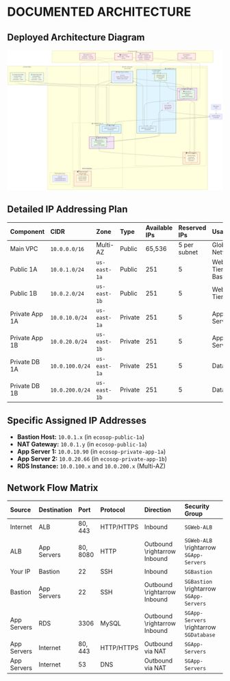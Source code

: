 # DOCUMENTED ARCHITECTURE

## Deployed Architecture Diagram

![Deployed Architecture Diagram](images/architecture-diagram.png) 

## Detailed IP Addressing Plan

| Component         | CIDR            | Zone       | Type    | Available IPs | Reserved IPs | Usage                   |
| :---------------- | :-------------- | :--------- | :------ | :------------ | :----------- | :---------------------- |
| Main VPC          | `10.0.0.0/16`   | Multi-AZ   | Public  | 65,536        | 5 per subnet | Global Network          |
| Public 1A         | `10.0.1.0/24`   | `us-east-1a`| Public  | 251           | 5            | Web Tier, Bastion       |
| Public 1B         | `10.0.2.0/24`   | `us-east-1b`| Public  | 251           | 5            | Web Tier, ALB           |
| Private App 1A    | `10.0.10.0/24`  | `us-east-1a`| Private | 251           | 5            | App Tier, Server 1      |
| Private App 1B    | `10.0.20.0/24`  | `us-east-1b`| Private | 251           | 5            | App Tier, Server 2      |
| Private DB 1A     | `10.0.100.0/24` | `us-east-1a`| Private | 251           | 5            | Database                |
| Private DB 1B     | `10.0.200.0/24` | `us-east-1b`| Private | 251           | 5            | Database                |



## Specific Assigned IP Addresses

* **Bastion Host:** `10.0.1.x` (in `ecosop-public-1a`) 
* **NAT Gateway:** `10.0.1.y` (in `ecosop-public-1a`) 
* **App Server 1:** `10.0.10.90` (in `ecosop-private-app-1a`) 
* **App Server 2:** `10.0.20.66` (in `ecosop-private-app-1b`) 
* **RDS Instance:** `10.0.100.x` and `10.0.200.x` (Multi-AZ) 

## Network Flow Matrix

| Source      | Destination   | Port      | Protocol    | Direction                 | Security Group                  |
| :---------- | :------------ | :-------- | :---------- | :------------------------ | :------------------------------ |
| Internet    | ALB           | 80, 443   | HTTP/HTTPS  | Inbound                   | `SGWeb-ALB`                     |
| ALB         | App Servers   | 80, 8080  | HTTP        | Outbound <span class="math-inline">\\rightarrow</span> Inbound | `SGWeb-ALB` <span class="math-inline">\\rightarrow</span> `SGApp-Servers` |
| Your IP     | Bastion       | 22        | SSH         | Inbound                   | `SGBastion`                     |
| Bastion     | App Servers   | 22        | SSH         | Outbound <span class="math-inline">\\rightarrow</span> Inbound | `SGBastion` <span class="math-inline">\\rightarrow</span> `SGApp-Servers` |
| App Servers | RDS           | 3306      | MySQL       | Outbound <span class="math-inline">\\rightarrow</span> Inbound | `SGApp-Servers` <span class="math-inline">\\rightarrow</span> `SGDatabase` |
| App Servers | Internet      | 80, 443   | HTTP/HTTPS  | Outbound via NAT          | `SGApp-Servers`                 |
| App Servers | Internet      | 53        | DNS         | Outbound via NAT          | `SGApp-Servers`                 |

